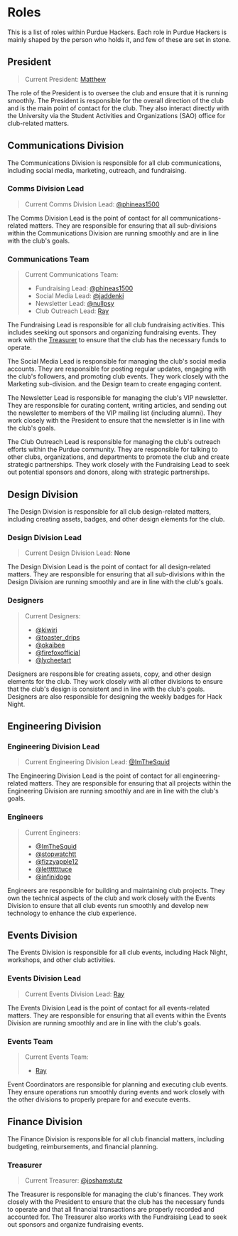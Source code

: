 # Roles

This is a list of roles within Purdue Hackers. Each role in Purdue Hackers is mainly shaped by the person who holds it,
and few of these are set in stone.

## President

> Current President: [Matthew](https://github.com/purduehackers/dark-forest/blob/main/people/organizers/hewillyeah.md)

The role of the President is to oversee the club and ensure that it is running smoothly. The President is responsible for
the overall direction of the club and is the main point of contact for the club. They also interact directly with the
University via the Student Activities and Organizations (SAO) office for club-related matters.

## Communications Division

The Communications Division is responsible for all club communications, including social media, marketing, outreach, and
fundraising.

### Comms Division Lead

> Current Comms Division Lead: [@phineas1500](https://github.com/purduehackers/dark-forest/blob/main/people/organizers/phineas1500.md)

The Comms Division Lead is the point of contact for all communications-related matters. They are responsible for ensuring
that all sub-divisions within the Communications Division are running smoothly and are in line with the club's goals.

### Communications Team

> Current Communications Team:
> - Fundraising Lead: [@phineas1500](https://github.com/purduehackers/dark-forest/blob/main/people/organizers/phineas1500.md)
> - Social Media Lead: [@jaddenki](https://github.com/purduehackers/dark-forest/blob/main/people/organizers/jaddenki.md)
> - Newsletter Lead: [@nullpsy](https://github.com/purduehackers/dark-forest/blob/main/people/organizers/nullpsy.md)
> - Club Outreach Lead: [Ray](https://github.com/purduehackers/dark-forest/blob/main/people/organizers/rayhanadev.md)

The Fundraising Lead is responsible for all club fundraising activities. This includes seeking out sponsors and organizing
fundraising events. They work with the [Treasurer](roles#Treasurer) to ensure that the club has the necessary funds to operate.

The Social Media Lead is responsible for managing the club's social media accounts. They are responsible for posting
regular updates, engaging with the club's followers, and promoting club events. They work closely with the Marketing sub-division.
and the Design team to create engaging content.

The Newsletter Lead is responsible for managing the club's VIP newsletter. They are responsible for curating content,
writing articles, and sending out the newsletter to members of the VIP mailing list (including alumni). They work closely
with the President to ensure that the newsletter is in line with the club's goals.

The Club Outreach Lead is responsible for managing the club's outreach efforts within the Purdue community. They are responsible
for talking to other clubs, organizations, and departments to promote the club and create strategic partnerships. They work
closely with the Fundraising Lead to seek out potential sponsors and donors, along with strategic partnerships.

## Design Division

The Design Division is responsible for all club design-related matters, including creating assets, badges, and other design
elements for the club.

### Design Division Lead

> Current Design Division Lead: **None**

The Design Division Lead is the point of contact for all design-related matters. They are responsible for ensuring that all
sub-divisions within the Design Division are running smoothly and are in line with the club's goals.

### Designers

> Current Designers:
> - [@kiwiri](https://github.com/purduehackers/dark-forest/blob/main/people/organizers/kiwiri.md)
> - [@toaster_drips](https://github.com/purduehackers/dark-forest/blob/main/people/organizers/toaster_drips.md)
> - [@okaibee](https://github.com/purduehackers/dark-forest/blob/main/people/organizers/okaibee.md)
> - [@firefoxofficial](https://github.com/purduehackers/dark-forest/blob/main/people/organizers/firefoxofficial.md)
> - [@lycheetart](https://github.com/purduehackers/dark-forest/blob/main/people/organizers/lycheetart.md)

Designers are responsible for creating assets, copy, and other design elements for the club. They work closely with all
other divisions to ensure that the club's design is consistent and in line with the club's goals. Designers are also
responsible for designing the weekly badges for Hack Night.

## Engineering Division

### Engineering Division Lead

> Current Engineering Division Lead: [@ImTheSquid](https://github.com/purduehackers/dark-forest/blob/main/people/organizers/imthesquid.md)

The Engineering Division Lead is the point of contact for all engineering-related matters. They are responsible for ensuring
that all projects within the Engineering Division are running smoothly and are in line with the club's goals.

### Engineers

> Current Engineers:
> - [@ImTheSquid](https://github.com/purduehackers/dark-forest/blob/main/people/organizers/imthesquid.md)
> - [@stopwatchtt](https://github.com/purduehackers/dark-forest/blob/main/people/organizers/stopwatchtt.md)
> - [@fizzyapple12](https://github.com/purduehackers/dark-forest/blob/main/people/organizers/fizzyapple12.md)
> - [@letttttttuce](https://github.com/purduehackers/dark-forest/blob/main/people/organizers/letttttttuce.md)
> - [@infinidoge](https://github.com/purduehackers/dark-forest/blob/main/people/organizers/infinidoge.md)

Engineers are responsible for building and maintaining club projects. They own the technical aspects of the club and work
closely with the Events Division to ensure that all club events run smoothly and develop new technology to enhance the club
experience.

## Events Division

The Events Division is responsible for all club events, including Hack Night, workshops, and other club activities.

### Events Division Lead

> Current Events Division Lead: [Ray](https://github.com/purduehackers/dark-forest/blob/main/people/organizers/rayhanadev.md)

The Events Division Lead is the point of contact for all events-related matters. They are responsible for ensuring that all
events within the Events Division are running smoothly and are in line with the club's goals.

### Events Team

> Current Events Team:
> - [Ray](https://github.com/purduehackers/dark-forest/blob/main/people/organizers/rayhanadev.md)

Event Coordinators are responsible for planning and executing club events. They ensure operations run smoothly during events
and work closely with the other divisions to properly prepare for and execute events.

## Finance Division

The Finance Division is responsible for all club financial matters, including budgeting, reimbursements, and financial planning.

### Treasurer

> Current Treasurer: [@joshamstutz](https://github.com/purduehackers/dark-forest/blob/main/people/organizers/joshamstutz.md)

The Treasurer is responsible for managing the club's finances. They work closely with the President to ensure that the club
has the necessary funds to operate and that all financial transactions are properly recorded and accounted for. The Treasurer
also works with the Fundraising Lead to seek out sponsors and organize fundraising events.
